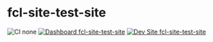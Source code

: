 # fcl-site-test-site

![CI none](https://img.shields.io/badge/ci-none-orange.svg)
[![Dashboard fcl-site-test-site](https://img.shields.io/badge/dashboard-fcl_site_test_site-yellow.svg)](https://dashboard.pantheon.io/sites/a5469c71-7714-4aa2-8c9d-ec1b219c615b#dev/code)
[![Dev Site fcl-site-test-site](https://img.shields.io/badge/site-fcl_site_test_site-blue.svg)](http://dev-fcl-site-test-site.pantheonsite.io/)